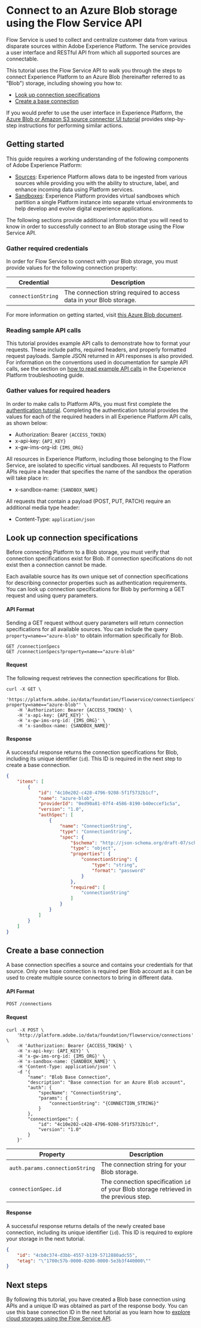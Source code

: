 # Connect to an Azure Blob storage using the Flow Service API

Flow Service is used to collect and centralize customer data from various disparate sources within Adobe Experience Platform. The service provides a user interface and RESTful API from which all supported sources are connectable.

This tutorial uses the Flow Service API to walk you through the steps to connect Experience Platform to an Azure Blob (hereinafter referred to as "Blob") storage, including showing you how to:

*   [Look up connection specifications](#look-up-connection-specifications)
*   [Create a base connection](#create-a-base-connection)

If you would prefer to use the user interface in Experience Platform, the [Azure Blob or Amazon S3 source connector UI tutorial](../../amazon-s3-ui-tutorial.md) provides step-by-step instructions for performing similar actions.

## Getting started

This guide requires a working understanding of the following components of Adobe Experience Platform:

*   [Sources](../../../../technical_overview/acp_connectors_overview/acp-connectors-overview.md): Experience Platform allows data to be ingested from various sources while providing you with the ability to structure, label, and enhance incoming data using Platform services.
*   [Sandboxes](../../../../technical_overview/sandboxes/sandboxes-overview.md): Experience Platform provides virtual sandboxes which partition a single Platform instance into separate virtual environments to help develop and evolve digital experience applications.

The following sections provide additional information that you will need to know in order to successfully connect to an Blob storage using the Flow Service API.

### Gather required credentials

In order for Flow Service to connect with your Blob storage, you must provide values for the following connection property:

| Credential | Description |
| ---------- | ----------- |
| `connectionString` | The connection string required to access data in your Blob storage. |

For more information on getting started, visit [this Azure Blob document](https://docs.microsoft.com/en-us/azure/storage/common/storage-configure-connection-string).

### Reading sample API calls

This tutorial provides example API calls to demonstrate how to format your requests. These include paths, required headers, and properly formatted request payloads. Sample JSON returned in API responses is also provided. For information on the conventions used in documentation for sample API calls, see the section on [how to read example API calls](../../../../technical_overview/platform_faq_and_troubleshooting/platform_faq_and_troubleshooting.md#how-do-i-format-an-api-request) in the Experience Platform troubleshooting guide.

### Gather values for required headers

In order to make calls to Platform APIs, you must first complete the [authentication tutorial](../../../authenticate_to_acp_tutorial/authenticate_to_acp_tutorial.md). Completing the authentication tutorial provides the values for each of the required headers in all Experience Platform API calls, as shown below:

*   Authorization: Bearer `{ACCESS_TOKEN}`
*   x-api-key: `{API_KEY}`
*   x-gw-ims-org-id: `{IMS_ORG}`

All resources in Experience Platform, including those belonging to the Flow Service, are isolated to specific virtual sandboxes. All requests to Platform APIs require a header that specifies the name of the sandbox the operation will take place in:

*   x-sandbox-name: `{SANDBOX_NAME}`

All requests that contain a payload (POST, PUT, PATCH) require an additional media type header:

*   Content-Type: `application/json`

## Look up connection specifications

Before connecting Platform to a Blob storage, you must verify that connection specifications exist for Blob. If connection specifications do not exist then a connection cannot be made.

Each available source has its own unique set of connection specifications for describing connector properties such as authentication requirements. You can look up connection specifications for Blob by performing a GET request and using query parameters.

#### API Format

Sending a GET request without query parameters will return connection specifications for all available sources. You can include the query `property=name=="azure-blob"` to obtain information specifically for Blob.

```http
GET /connectionSpecs
GET /connectionSpecs?property=name=="azure-blob"
```

#### Request

The following request retrieves the connection specifications for Blob.

```shell
curl -X GET \
    'https://platform.adobe.io/data/foundation/flowservice/connectionSpecs?property=name=="azure-blob"' \
    -H 'Authorization: Bearer {ACCESS_TOKEN}' \
    -H 'x-api-key: {API_KEY}' \
    -H 'x-gw-ims-org-id: {IMS_ORG}' \
    -H 'x-sandbox-name: {SANDBOX_NAME}'
```

#### Response

A successful response returns the connection specifications for Blob, including its unique identifier (`id`). This ID is required in the next step to create a base connection.

```json
{
    "items": [
        {
            "id": "4c10e202-c428-4796-9208-5f1f5732b1cf",
            "name": "azure-blob",
            "providerId": "0ed90a81-07f4-4586-8190-b40eccef1c5a",
            "version": "1.0",
            "authSpec": [
                {
                    "name": "ConnectionString",
                    "type": "ConnectionString",
                    "spec": {
                        "$schema": "http://json-schema.org/draft-07/schema#",
                        "type": "object",
                        "properties": {
                            "connectionString": {
                                "type": "string",
                                "format": "password"
                            }
                        },
                        "required": [
                            "connectionString"
                        ]
                    }
                }
            ]
        }
    ]
}
```

## Create a base connection

A base connection specifies a source and contains your credentials for that source. Only one base connection is required per Blob account as it can be used to create multiple source connectors to bring in different data.

#### API Format

```http
POST /connections
```

#### Request

```shell
curl -X POST \
    'http://platform.adobe.io/data/foundation/flowservice/connections' \
    -H 'Authorization: Bearer {ACCESS_TOKEN}' \
    -H 'x-api-key: {API_KEY}' \
    -H 'x-gw-ims-org-id: {IMS_ORG}' \
    -H 'x-sandbox-name: {SANDBOX_NAME}' \
    -H 'Content-Type: application/json' \
    -d '{
        "name": "Blob Base Connection",
        "description": "Base connection for an Azure Blob account",
        "auth": {
            "specName": "ConnectionString",
            "params": {
                "connectionString": "{CONNECTION_STRING}"
            }
        },
        "connectionSpec": {
            "id": "4c10e202-c428-4796-9208-5f1f5732b1cf",
            "version": "1.0"
        }
    }'
```

| Property | Description |
| -------- | ----------- |
|   `auth.params.connectionString` | The connection string for your Blob storage. |
|   `connectionSpec.id` | The connection specification `id` of your Blob storage retrieved in the previous step. |

#### Response

A successful response returns details of the newly created base connection, including its unique identifier (`id`). This ID is required to explore your storage in the next tutorial.

```json
{
    "id": "4cb0c374-d3bb-4557-b139-5712880adc55",
    "etag": "\"1700c57b-0000-0200-0000-5e3b3f440000\""
}
```

## Next steps

By following this tutorial, you have created a Blob base connection using APIs and a unique ID was obtained as part of the response body. You can use this base connection ID in the next tutorial as you learn how to [explore cloud storages using the Flow Service API](./explore-cloud-storage-api-tutorial.md).